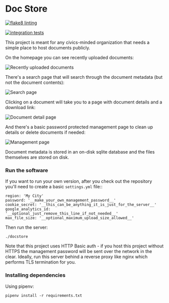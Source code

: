 # Doc Store

[![flake8 linting](https://github.com/steiza/docstore/actions/workflows/run_flake8.yml/badge.svg)](https://github.com/steiza/docstore/actions/workflows/run_flake8.yml)

[![integration tests](https://github.com/steiza/docstore/actions/workflows/integration_tests.yml/badge.svg)](https://github.com/steiza/docstore/actions/workflows/integration_tests.yml)

This project is meant for any civics-minded organization that needs a simple place to host documents publicly.

On the homepage you can see recently uploaded documents:

![Recently uploaded documents](https://raw.github.com/steiza/docstore/main/readme_images/home_page.png)

There's a search page that will search through the document metadata (but not the document contents):

![Search page](https://raw.github.com/steiza/docstore/main/readme_images/search.png)

Clicking on a document will take you to a page with document details and a download link:

![Document detail page](https://raw.github.com/steiza/docstore/main/readme_images/doc.png)

And there's a basic password protected management page to clean up details or delete documents if needed:

![Management page](https://raw.github.com/steiza/docstore/main/readme_images/edit.png)

Document metadata is stored in an on-disk sqlite database and the files themselves are stored on disk.

### Run the software

If you want to run your own version, after you check out the repository you'll need to create a basic `settings.yml` file::

```
region: 'My City'
password: '__make_your_own_management_password__'
cookie_secret: '__this_can_be_anything_it_is_just_for_the_server__'
google_analytics_id: '__optional_just_remove_this_line_if_not_needed__'
max_file_size: '__optional_maximum_upload_size_allowed__'
```

Then run the server:

```
./docstore
```

Note that this project uses HTTP Basic auth - if you host this project without HTTPS the management password will be sent over the network in the clear. Ideally, run this server behind a reverse proxy like nginx which performs TLS termination for you.

### Installing dependencies

Using pipenv:

```
pipenv install -r requirements.txt
```
